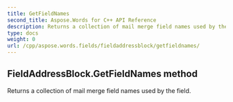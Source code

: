 ```yaml
---
title: GetFieldNames
second_title: Aspose.Words for C++ API Reference
description: Returns a collection of mail merge field names used by the field. 
type: docs
weight: 0
url: /cpp/aspose.words.fields/fieldaddressblock/getfieldnames/
---
```

## FieldAddressBlock.GetFieldNames method


Returns a collection of mail merge field names used by the field. 

